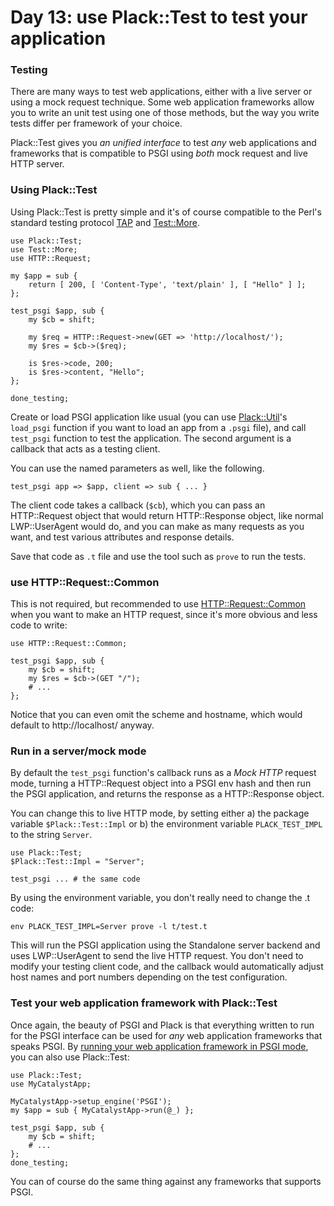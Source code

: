 # Day 13: use Plack::Test to test your application

### Testing

There are many ways to test web applications, either with a live server or using a mock request technique. Some web application frameworks allow you to write an unit test using one of those methods, but the way you write tests differ per framework of your choice.

Plack::Test gives you *an unified interface* to test *any* web applications and frameworks that is compatible to PSGI using *both* mock request and live HTTP server.

### Using Plack::Test

Using Plack::Test is pretty simple and it's of course compatible to the Perl's standard testing protocol [TAP](http://testanything.org/wiki/) and [Test::More](http://search.cpan.org/perloc?Test::More).

    use Plack::Test;
    use Test::More;
    use HTTP::Request;
    
    my $app = sub {
        return [ 200, [ 'Content-Type', 'text/plain' ], [ "Hello" ] ];
    };
    
    test_psgi $app, sub {
        my $cb = shift;
        
        my $req = HTTP::Request->new(GET => 'http://localhost/');
        my $res = $cb->($req);
        
        is $res->code, 200;
        is $res->content, "Hello";
    };
    
    done_testing;

Create or load PSGI application like usual (you can use [Plack::Util](http://search.cpan.org/perldoc?Plack::Util)'s `load_psgi` function if you want to load an app from a `.psgi` file), and call `test_psgi` function to test the application. The second argument is a callback that acts as a testing client.

You can use the named parameters as well, like the following.

    test_psgi app => $app, client => sub { ... }

The client code takes a callback (`$cb`), which you can pass an HTTP::Request object that would return HTTP::Response object, like normal LWP::UserAgent would do, and you can make as many requests as you want, and test various attributes and response details.

Save that code as `.t` file and use the tool such as `prove` to run the tests.

### use HTTP::Request::Common

This is not required, but recommended to use [HTTP::Request::Common](http://search.cpan.org/perldoc?HTTP::Request::Common) when you want to make an HTTP request, since it's more obvious and less code to write:

    use HTTP::Request::Common;
    
    test_psgi $app, sub {
        my $cb = shift;
        my $res = $cb->(GET "/");
        # ...
    };

Notice that you can even omit the scheme and hostname, which would default to http://localhost/ anyway.

### Run in a server/mock mode

By default the `test_psgi` function's callback runs as a *Mock HTTP* request mode, turning a HTTP::Request object into a PSGI env hash and then run the PSGI application, and returns the response as a HTTP::Response object.

You can change this to live HTTP mode, by setting either a) the package variable `$Plack::Test::Impl` or b) the environment variable `PLACK_TEST_IMPL` to the string `Server`.

    use Plack::Test;
    $Plack::Test::Impl = "Server";
    
    test_psgi ... # the same code

By using the environment variable, you don't really need to change the .t code:

    env PLACK_TEST_IMPL=Server prove -l t/test.t

This will run the PSGI application using the Standalone server backend and uses LWP::UserAgent to send the live HTTP request. You don't need to modify your testing client code, and the callback would automatically adjust host names and port numbers depending on the test configuration.

### Test your web application framework with Plack::Test

Once again, the beauty of PSGI and Plack is that everything written to run for the PSGI interface can be used for *any* web application frameworks that speaks PSGI. By [running your web application framework in PSGI mode](http://advent.plackperl.org/2009/12/day-7-use-web-application-framework-in-psgi.html), you can also use Plack::Test:

    use Plack::Test;
    use MyCatalystApp;
    
    MyCatalystApp->setup_engine('PSGI');
    my $app = sub { MyCatalystApp->run(@_) };
    
    test_psgi $app, sub {
        my $cb = shift;
        # ...
    };
    done_testing;

You can of course do the same thing against any frameworks that supports PSGI.

